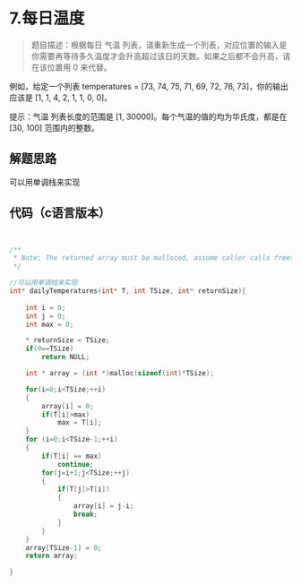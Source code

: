 # 7.每日温度

>题目描述：根据每日 气温 列表，请重新生成一个列表，对应位置的输入是你需要再等待多久温度才会升高超过该日的天数。如果之后都不会升高，请在该位置用 0 来代替。

例如，给定一个列表 temperatures = [73, 74, 75, 71, 69, 72, 76, 73]，你的输出应该是 [1, 1, 4, 2, 1, 1, 0, 0]。

提示：气温 列表长度的范围是 [1, 30000]。每个气温的值的均为华氏度，都是在 [30, 100] 范围内的整数。


## 解题思路
可以用单调栈来实现

## 代码（c语言版本）

```c


/**
 * Note: The returned array must be malloced, assume caller calls free().
 */

//可以用单调栈来实现
int* dailyTemperatures(int* T, int TSize, int* returnSize){
    
    int i = 0;
    int j = 0;
    int max = 0;

    * returnSize = TSize;
    if(0==TSize)
        return NULL;

    int * array = (int *)malloc(sizeof(int)*TSize);

    for(i=0;i<TSize;++i)
    {
        array[i] = 0;
        if(T[i]>max)
            max = T[i];
    }
    for (i=0;i<TSize-1;++i)
    {
        if(T[i] == max)
            continue;
        for(j=i+1;j<TSize;++j)
        {
            if(T[j]>T[i])
            {
                array[i] = j-i;
                break;
            }
        }
    }
    array[TSize-1] = 0;
    return array;

}
```
